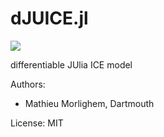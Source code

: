 # dJUICE.jl
[![][build-stable-img]][build-url]

differentiable JUlia ICE model

Authors:
 - Mathieu Morlighem, Dartmouth

License: MIT

[build-stable-img]: https://github.com/DJ4Earth/dJUICE/workflows/Run%20tests/badge.svg?branch=master
[build-url]: https://github.com/DJ4Earth/dJUICE/actions?query=workflow
